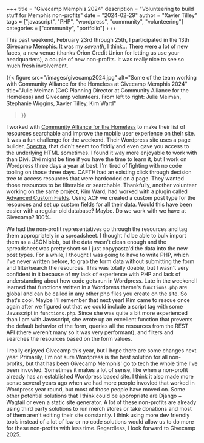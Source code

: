 +++
title = "Givecamp Memphis 2024"
description = "Volunteering to build stuff for Memphis non-profits"
date = "2024-02-29"
author = "Xavier Tilley"
tags = ["javascript", "PHP", "wordpress", "community", "volunteering"]
categories = ["community", "portfolio"]
+++

This past weekend, February 23rd through 25th, I participated in the 13th Givecamp Memphis. It was my _seventh_, I think... There were a lot of new faces, a new venue (thanks Orion Credit Union for letting us use your headquarters), a couple of new non-profits. It was really nice to see so much fresh involvement.

{{< figure src="/images/givecamp2024.jpg"
  alt="Some of the team working with Community Alliance for the Homeless at Givecamp Memphis 2024"
  title="Julie Meiman (CoC Planning Director at Community Alliance for the Homeless) and Givecamp volunteers. From left to right: Julie Meiman, Stephanie Wiggins, Xavier Tilley, Kim Ward"
>}}

I worked with [Community Alliance for the Homeless](https://www.cafth.org/) to make their list of resources searchable and improve the mobile user experience on their site. It was a fun challenge for the weekend. Their Wordpress site uses a page builder, [Spectra](https://wpspectra.com/), that didn't seem too fiddly and even gave you access to the underlying HTML sometimes. I found it way more enjoyable to work with than Divi. Divi might be fine if you have the time to learn it, but I work on Wordpress three days a year at best. I'm tired of fighting with no code tooling on those three days. CAFTH had an existing click through decision tree to access resources that were hardcoded on a page. They wanted those resources to be filterable or searchable. Thankfully, another volunteer working on the same project, Kim Ward, had worked with a plugin called [Advanced Custom Fields](https://www.advancedcustomfields.com/). Using ACF we created a custom post type for the resources and set up custom fields for all their data. Would this have been easier with a regular old database? Maybe. Do we work with we have at Givecamp? 100%.

We had the non-profit representatives go through the resources and tag them appropriately in a spreadsheet. I thought I'd be able to bulk import them as a JSON blob, but the data wasn't clean enough and the spreadsheet was pretty short so I just copypasta'd the data into the new post types. For a while, I thought I was going to have to write PHP, which I've never written before, to grab the form data without submitting the form and filter/search the resources. This was totally doable, but I wasn't very confident in it because of my lack of experience with PHP and lack of understanding about how code gets run in Wordpress. Late in the weekend I learned that functions written in a Wordpress theme's `functions.php` are global and can be called in any other php files you create on the site. So that's cool. Maybe I'll remember that next year! Kim came to rescue once again after we figured out that we could include a script tag with some Javascript in `functions.php`. Since she was quite a bit more experienced than I am with Javascript, she wrote up an excellent function that prevents the default behavior of the form, queries all the resources from the REST API (there weren't many so it was very performant), and filters and searches the resources based on the form values.

I really enjoyed Givecamp this year, but I hope there are some changes next year. Primarily, I'm not sure Wordpress is the best solution for all non-profits, but that has been Givecamp Memphis' go to tech the whole time I've been invovled. Sometimes it makes a lot of sense, like when a non-profit already has an established Wordpress based site. I think it also made more sense several years ago when we had more people invovled that worked in Wordpress year round, but most of those people have moved on. Some other potential solutions that I think could be appropriate are Django + Wagtail or even a static site generator. A lot of these non-profits are already using third party solutions to run merch stores or take donations and most of them aren't editing their site constantly. I think using more dev friendly tools instead of a lot of low or no code solutions would allow us to do more for these non-profits with less time. Regardless, I look forward to Givecamp 2025.